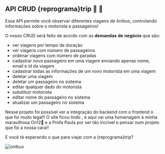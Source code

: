 ## API CRUD {reprograma}trip :rocket: :bus:

Essa API permite você observar diferentes viagens de ônibus, controlando informações sobre o motorista e passageiros!

O nosso CRUD será feito de acordo com as **demandas** **de**  **negócio** que são:

- ver viagens por tempo de duração
- ver viagens com número de passageiros
- ordenar viagens com número de paradas
- cadastrar novo passageiro em uma viagem enviando apenas nome, email e id da viagem
- cadastrar todas as informações de um novo motorista em uma viagem
- deletar uma viagem
- deletar um passageiro no sistema
- editar qualquer dado do motorista
- substituir motorista
- editar nome do passageiro no sistema
- atualizar um passageiro no sistema

Nesse projeto foi possível ver a integração do backend com o frontend o que foi muito legal!! O site ficou lindo , e aqui vai uma homenagem à minha maravilhosa On12:purple_heart: e a Profa Paula por ser tão incrível e pensar num projeto que foi a nossa cara!!

E você tá esperando o que para viajar com a {reprograma}trip? 

![onibus](https://c.tenor.com/vd8_nNkaixEAAAAd/glitter-em-busca-de-um-sonho-k12.gif)



